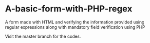 # A-basic-form-with-PHP-regex
A form made with HTML and verifying the information provided using regular expressions along with mandatory field verification using PHP  

Visit the master branch for the codes.
